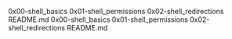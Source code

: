 0x00-shell_basics
0x01-shell_permissions
0x02-shell_redirections
README.md
0x00-shell_basics
0x01-shell_permissions
0x02-shell_redirections
README.md
